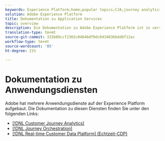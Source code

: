 ```yaml
---
keywords: Experience Platform;home;popular topics;CJA;journey analytics;customer journey analytics;campaign orchestration;orchestration;customer journey;journey;journey orchestration;capability;workflow
solution: Adobe Experience Platform
title: Dokumentation zu Application Services
topic: overview
description: Die Dokumentation zu Adobe Experience Platform ist in verschiedenen Formaten verfügbar, einschließlich Übersichten, Übungen und Handbüchern für die Benutzeroberfläche und die API. Hier finden Sie eine kurze Beschreibung der am häufigsten verwendeten Dokumentationstypen, die für Experience Platform-Services verfügbar sind.
translation-type: tm+mt
source-git-commit: 333b89ccf2365c04646df9dc0434036bdd6f12ac
workflow-type: tm+mt
source-wordcount: '85'
ht-degree: 21%

---
```



# Dokumentation zu Anwendungsdiensten

Adobe hat mehrere Anwendungsdienste auf der Experience Platform aufgebaut. Die Dokumentation zu diesen Diensten finden Sie unter den folgenden Links:

* [[!DNL Customer Journey Analytics]](https://docs.adobe.com/content/help/de-DE/analytics-platform/using/cja-landing.html)
* [[!DNL Journey Orchestration]](https://docs.adobe.com/content/help/de-DE/journeys/using/journey-orchestration-home.html)
* [[!DNL Real-time Customer Data Platform] (Echtzeit-CDP)](../rtcdp/overview.md)